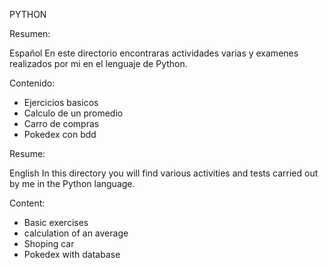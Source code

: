 PYTHON

Resumen:

Español
En este directorio encontraras actividades varias y examenes realizados por mi en el lenguaje de Python. 

Contenido:

* Ejercicios basicos
* Calculo de un promedio
* Carro de compras
* Pokedex con bdd


Resume:

English
In this directory you will find various activities and tests carried out by me in the Python language.

Content:

* Basic exercises
* calculation of an average
* Shoping car
* Pokedex with database
